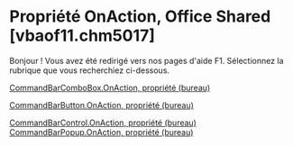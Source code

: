 
# Propriété OnAction, Office Shared [vbaof11.chm5017]

Bonjour ! Vous avez été redirigé vers nos pages d'aide F1. Sélectionnez la rubrique que vous recherchiez ci-dessous.

[CommandBarComboBox.OnAction, propriété (bureau)](http://msdn.microsoft.com/library/fe666bce-9c38-4203-1059-343d1346913b%28Office.15%29.aspx)

[CommandBarButton.OnAction, propriété (bureau)](http://msdn.microsoft.com/library/c0a4148c-330a-6bd9-dd14-7ade8fc833fe%28Office.15%29.aspx)

[CommandBarControl.OnAction, propriété (bureau)](http://msdn.microsoft.com/library/05e40fcb-ff67-049f-6386-a9ef20b48c87%28Office.15%29.aspx)
[CommandBarPopup.OnAction, propriété (bureau)](http://msdn.microsoft.com/library/47511647-5f1f-5e40-179b-ec589a2c39be%28Office.15%29.aspx)
